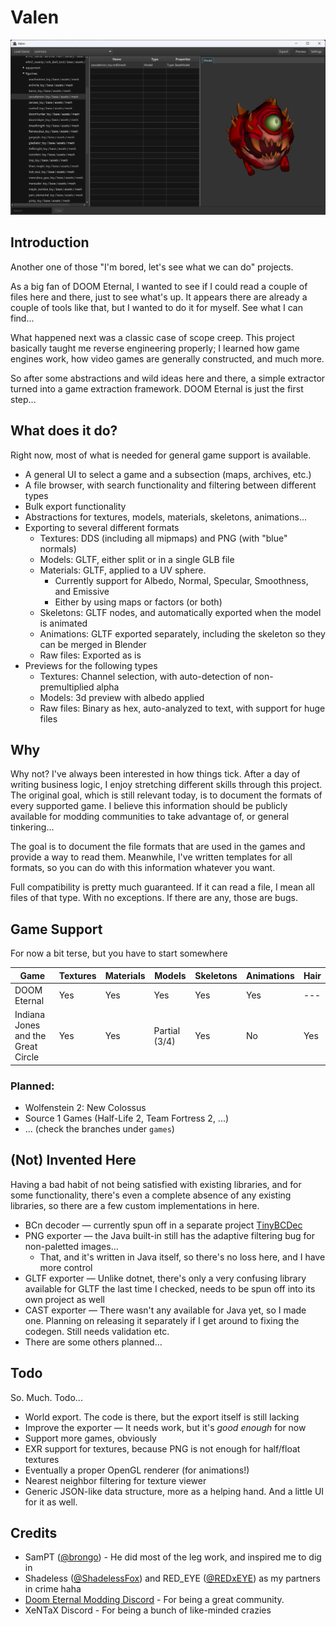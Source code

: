 # Valen

![Screenshot](docs/screenshot.png)

## Introduction

Another one of those "I'm bored, let's see what we can do" projects.

As a big fan of DOOM Eternal, I wanted to see if I could read a couple of files here and there, just to see what's up.
It appears there are already a couple of tools like that, but I wanted to do it for myself. See what I can find...

What happened next was a classic case of scope creep. This project basically taught me reverse engineering properly; I
learned how game engines work, how video games are generally constructed, and much more.

So after some abstractions and wild ideas here and there, a simple extractor turned into a game extraction framework.
DOOM Eternal is just the first step...

## What does it do?

Right now, most of what is needed for general game support is available.

* A general UI to select a game and a subsection (maps, archives, etc.)
* A file browser, with search functionality and filtering between different types
* Bulk export functionality
* Abstractions for textures, models, materials, skeletons, animations...
* Exporting to several different formats
    * Textures: DDS (including all mipmaps) and PNG (with "blue" normals)
    * Models: GLTF, either split or in a single GLB file
    * Materials: GLTF, applied to a UV sphere.
        * Currently support for Albedo, Normal, Specular, Smoothness, and Emissive
        * Either by using maps or factors (or both)
    * Skeletons: GLTF nodes, and automatically exported when the model is animated
    * Animations: GLTF exported separately, including the skeleton so they can be merged in Blender
    * Raw files: Exported as is
* Previews for the following types
    * Textures: Channel selection, with auto-detection of non-premultiplied alpha
    * Models: 3d preview with albedo applied
  * Raw files: Binary as hex, auto-analyzed to text, with support for huge files

## Why

Why not? I've always been interested in how things tick. After a day of writing business logic, I enjoy stretching
different skills through this project. The original goal, which is still relevant today, is to document
the formats of every supported game. I believe this information should be publicly available for modding communities to
take advantage of, or general tinkering...

The goal is to document the file formats that are used in the games and provide a way to read them. Meanwhile, I've
written templates for all formats, so you can do with this information whatever you want.

Full compatibility is pretty much guaranteed. If it can read a file, I mean all files of that type. With no exceptions.
If there are any, those are bugs.

## Game Support

For now a bit terse, but you have to start somewhere

| Game                               | Textures | Materials | Models        | Skeletons | Animations | Hair |
|------------------------------------|----------|-----------|---------------|-----------|------------|------|
| DOOM Eternal                       | Yes      | Yes       | Yes           | Yes       | Yes        | ---  |
| Indiana Jones and the Great Circle | Yes      | Yes       | Partial (3/4) | Yes       | No         | Yes  |

### Planned:

* Wolfenstein 2: New Colossus
* Source 1 Games (Half-Life 2, Team Fortress 2, ...)
* ... (check the branches under `games`)

## (Not) Invented Here

Having a bad habit of not being satisfied with existing libraries, and for some functionality, there's even a complete
absence of any existing libraries, so there are a few custom implementations in here.

* BCn decoder — currently spun off in a separate project [TinyBCDec](https://github.com/jandk/tinybcdec/)
* PNG exporter — the Java built-in still has the adaptive filtering bug for non-paletted images...
    * That, and it's written in Java itself, so there's no loss here, and I have more control
* GLTF exporter — Unlike dotnet, there's only a very confusing library available for GLTF the last time I checked,
  needs to be spun off into its own project as well
* CAST exporter — There wasn't any available for Java yet, so I made one. Planning on releasing it separately if I get
  around to fixing the codegen. Still needs validation etc.
* There are some others planned...

## Todo

So. Much. Todo...

* World export. The code is there, but the export itself is still lacking
* Improve the exporter — It needs work, but it's _good enough_ for now
* Support more games, obviously
* EXR support for textures, because PNG is not enough for half/float textures
* Eventually a proper OpenGL renderer (for animations!)
* Nearest neighbor filtering for texture viewer
* Generic JSON-like data structure, more as a helping hand. And a little UI for it as well.

## Credits

* SamPT ([@brongo](https://github.com/brongo/)) - He did most of the leg work, and inspired me to dig in
* Shadeless ([@ShadelessFox](https://github.com/ShadelessFox)) and RED_EYE ([@REDxEYE](https://github.com/REDxEYE)) as
  my partners in crime haha
* [Doom Eternal Modding Discord](https://discord.gg/6yvZs2U) - For being a great community.
* XeNTaX Discord - For being a bunch of like-minded crazies
